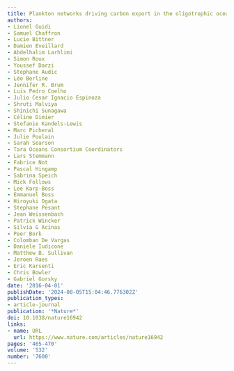 ```yaml
---
title: Plankton networks driving carbon export in the oligotrophic ocean
authors:
- Lionel Guidi
- Samuel Chaffron
- Lucie Bittner
- Damien Eveillard
- Abdelhalim Larhlimi
- Simon Roux
- Youssef Darzi
- Stephane Audic
- Léo Berline
- Jennifer R. Brum
- Luis Pedro Coelho
- Julio Cesar Ignacio Espinoza
- Shruti Malviya
- Shinichi Sunagawa
- Céline Dimier
- Stefanie Kandels-Lewis
- Marc Picheral
- Julie Poulain
- Sarah Searson
- Tara Oceans Consortium Coordinators
- Lars Stemmann
- Fabrice Not
- Pascal Hingamp
- Sabrina Speich
- Mick Follows
- Lee Karp-Boss
- Emmanuel Boss
- Hiroyuki Ogata
- Stephane Pesant
- Jean Weissenbach
- Patrick Wincker
- Silvia G Acinas
- Peer Bork
- Colomban De Vargas
- Daniele Iudicone
- Matthew B. Sullivan
- Jeroen Raes
- Eric Karsenti
- Chris Bowler
- Gabriel Gorsky
date: '2016-04-01'
publishDate: '2024-08-05T15:04:46.776302Z'
publication_types:
- article-journal
publication: '*Nature*'
doi: 10.1038/nature16942
links:
- name: URL
  url: https://www.nature.com/articles/nature16942
pages: '465-470'
volume: '532'
number: '7600'
---
```


